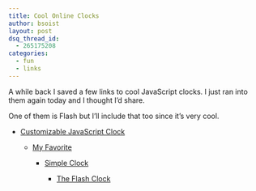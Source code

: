 ```yaml
---
title: Cool Online Clocks
author: bsoist
layout: post
dsq_thread_id:
  - 265175208
categories:
  - fun
  - links
---
```

A while back I saved a few links to cool JavaScript clocks. I just ran into them again today and I thought I&#8217;d share.

One of them is Flash but I&#8217;ll include that too since it&#8217;s very cool.

  * [Customizable JavaScript Clock][1] 
    
      * [My Favorite][2] 
        
          * [Simple Clock][3] 
            
              * [The Flash Clock][4]

 [1]: http://randomibis.com/coolclock/
 [2]: http://toki-woki.net/p/scroll-clock/
 [3]: http://military.onlineclock.net/
 [4]: http://www.leogeo.com/28_timebeat.htm
